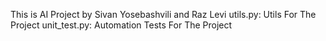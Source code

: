 This is AI Project by Sivan Yosebashvili and Raz Levi
utils.py: Utils For The Project
unit_test.py: Automation Tests For The Project